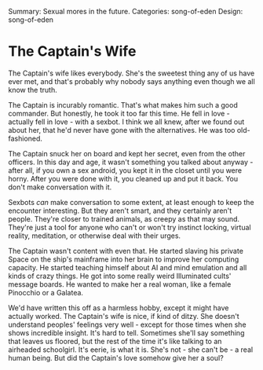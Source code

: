 Summary: Sexual mores in the future.
Categories: song-of-eden
Design: song-of-eden

# The Captain's Wife

The Captain's wife likes everybody. She's the sweetest thing any of us have ever met, and that's probably why nobody says anything even though we all know the truth.

The Captain is incurably romantic. That's what makes him such a good commander. But honestly, he took it too far this time. He fell in love - actually fell in love - with a sexbot. I think we all knew, after we found out about her, that he'd never have gone with the alternatives. He was too old-fashioned.

The Captain snuck her on board and kept her secret, even from the other officers. In this day and age, it wasn't something you talked about anyway - after all, if you own a sex android, you kept it in the closet until you were horny. After you were done with it, you cleaned up and put it back. You don't make conversation with it.

Sexbots *can* make conversation to some extent, at least enough to keep the encounter interesting. But they aren't smart, and they certainly aren't people. They're closer to trained animals, as creepy as that may sound. They're just a tool for anyone who can't or won't try instinct locking, virtual reality, meditation, or otherwise deal with their urges.

The Captain wasn't content with even that. He started slaving his private Space on the ship's mainframe into her brain to improve her computing capacity. He started teaching himself about AI and mind emulation and all kinds of crazy things. He got into some really weird Illuminated cults' message boards. He wanted to make her a real woman, like a female Pinocchio or a Galatea.

We'd have written this off as a harmless hobby, except it might have actually worked. The Captain's wife is nice, if kind of ditzy. She doesn't understand peoples' feelings very well - except for those times when she shows incredible insight. It's hard to tell. Sometimes she'll say something that leaves us floored, but the rest of the time it's like talking to an airheaded schoolgirl. It's eerie, is what it is. She's not - she can't be - a real human being. But did the Captain's love somehow give her a soul?
